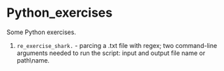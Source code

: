 # Python_exercises

Some Python exercises.

1. `re_exercise_shark.` - parcing a .txt file with regex; two command-line arguments needed to run the script: input and output file name or path\name.
